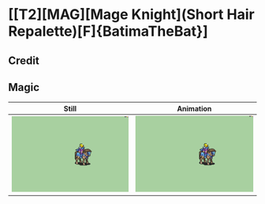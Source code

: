 # [\[T2\]\[MAG\]\[Mage Knight\]\(Short Hair Repalette\)\[F\]{BatimaTheBat}]

## Credit


	
## Magic

| Still | Animation |
| :---: | :-------: |
| ![Magic still](./Magic_000.png) | ![Magic animation](./Magic.gif) |
